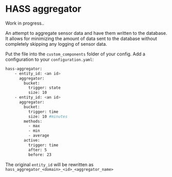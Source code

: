 # HASS aggregator

Work in progress..

An attempt to aggregate sensor data and have them written to the database.
It allows for minimizing the amount of data sent to the database without completely skipping any logging of sensor data.

Put the file into the `custom_components` folder of your config. 
 Add a configuration to your `configuration.yaml`: 

```bash
hass-aggregator:
    - entity_id: <an id>
      aggregator:
        bucket:
          trigger: state
          size: 10
    - entity_id: <an id>
      aggregator:
        bucket:
          trigger: time
          size: 10 #minutes
        methods:
          - max
          - min
          - average
        active:
          trigger: time
          after: 5
          before: 23

```

The original `entity_id` will be rewritten as `hass_aggregator_<domain>_<id>_<aggregator_name>`
